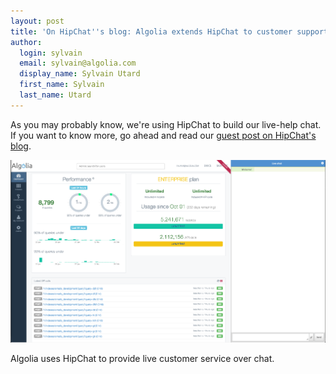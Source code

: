 ```yaml
---
layout: post
title: 'On HipChat''s blog: Algolia extends HipChat to customer support'
author:
  login: sylvain
  email: sylvain@algolia.com
  display_name: Sylvain Utard
  first_name: Sylvain
  last_name: Utard
---
```


As you may probably know, we're using HipChat to build our live-help chat. If
you want to know more, go ahead and read our [guest post on HipChat's
blog][1].

[![Hipchat: Live help chat.](/assets/Divided%20screen%20hipchat%20algolia.png)](http://blog.hipchat.com/2014/03/25/algolia-extends-hipchat-to-customer-support/)

Algolia uses HipChat to
provide live customer service over chat.


[1]: http://blog.hipchat.com/2014/03/25/algolia-extends-hipchat-to-customer-support/
